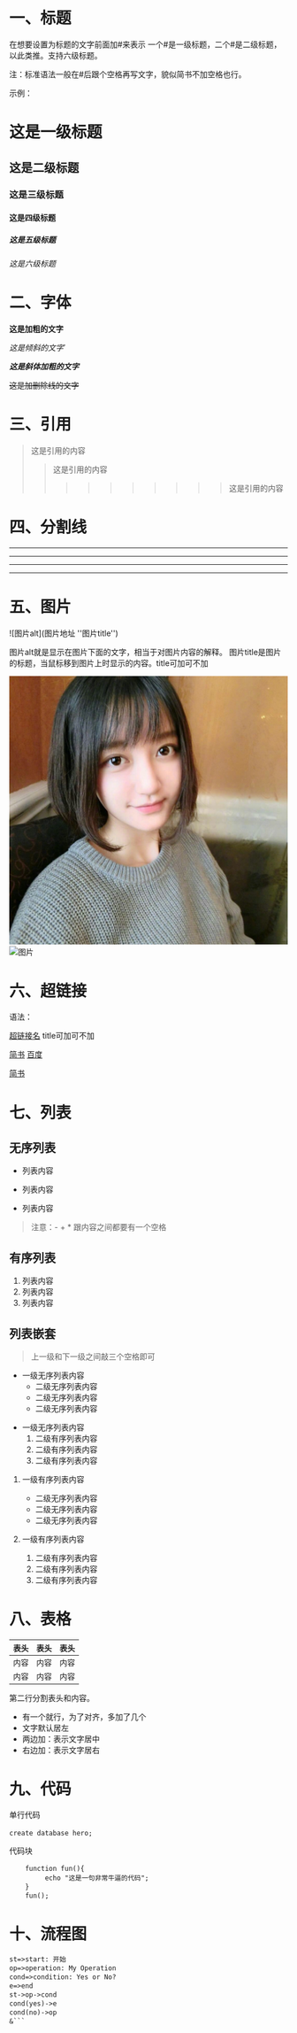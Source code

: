 # 一、标题
在想要设置为标题的文字前面加#来表示
一个#是一级标题，二个#是二级标题，以此类推。支持六级标题。

注：标准语法一般在#后跟个空格再写文字，貌似简书不加空格也行。

示例：

# 这是一级标题
## 这是二级标题
### 这是三级标题
#### 这是四级标题
##### 这是五级标题
###### 这是六级标题

# 二、字体

**这是加粗的文字**

*这是倾斜的文字*`

***这是斜体加粗的文字***

~~这是加删除线的文字~~


# 三、引用

>这是引用的内容
>>这是引用的内容
>>>>>>>>>> 这是引用的内容



# 四、分割线

---
----
***
*****


# 五、图片


![图片alt](图片地址 ''图片title'')

图片alt就是显示在图片下面的文字，相当于对图片内容的解释。
图片title是图片的标题，当鼠标移到图片上时显示的内容。title可加可不加


![图片]( .\\Pillow\\test.jpg "图片")
![图片]( https://corporate.dominos.co.uk/Themes/DominosTheme/Content/logo.png "图片")


# 六、超链接
语法：

[超链接名](超链接地址 "超链接title")
title可加可不加


[简书](http://jianshu.com)
[百度](http://baidu.com)





<a href="https://www.jianshu.com/u/1f5ac0cf6a8b" target="_blank">简书</a>

# 七、列表

## 无序列表

- 列表内容
+ 列表内容
* 列表内容

> 注意：- + * 跟内容之间都要有一个空格

## 有序列表

1. 列表内容
2. 列表内容
3. 列表内容

## 列表嵌套
> 上一级和下一级之间敲三个空格即可

+ 一级无序列表内容
   + 二级无序列表内容
   + 二级无序列表内容
   + 二级无序列表内容

- 一级无序列表内容
   1. 二级有序列表内容
   2. 二级有序列表内容
   3. 二级有序列表内容

1. 一级有序列表内容

   * 二级无序列表内容
   * 二级无序列表内容
   * 二级无序列表内容

1. 一级有序列表内容
   1. 二级有序列表内容
   1. 二级有序列表内容
   1. 二级有序列表内容

# 八、表格

表头|表头|表头
---|:--:|---:
内容|内容|内容
内容|内容|内容

第二行分割表头和内容。
- 有一个就行，为了对齐，多加了几个
- 文字默认居左
- 两边加：表示文字居中
- 右边加：表示文字居右

# 九、代码



单行代码

`create database hero;`

代码块

```
    function fun(){
         echo "这是一句非常牛逼的代码";
    }
    fun();
```


# 十、流程图

```flow
st=>start: 开始
op=>operation: My Operation
cond=>condition: Yes or No?
e=>end
st->op->cond
cond(yes)->e
cond(no)->op
&```
